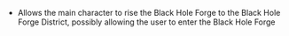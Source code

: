 - Allows the main character to rise the Black Hole Forge to the Black Hole Forge District, possibly allowing the user to enter the Black Hole Forge